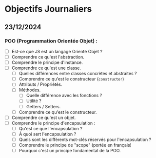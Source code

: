 # Objectifs Journaliers

## 23/12/2024

### POO (Programmation Orientée Objet) :

- [ ] Est-ce que JS est un langage Orienté Objet ?
- [ ] Comprendre ce qu'est l'abstraction.
- [ ] Comprendre le principe d'instance.
- [ ] Comprendre ce qu'est une classe.
  - [ ] Quelles différences entre classes concrètes et abstraites ?
  - [ ] Comprendre ce qu'est le constructeur (`constructor`)
  - [ ] Attributs / Propriétés.
  - [ ] Méthodes.
    - [ ] Quelle différence avec les fonctions ?
    - [ ] Utilité ?
    - [ ] Getters / Setters.
  - [ ] Comprendre ce qu'est le constructeur.
- [ ] Comprendre ce qu'est un objet.
- [ ] Comprendre le principe d'encapsulation :
  - [ ] Qu'est ce que l'encapsulation ?
  - [ ] À quoi sert l'encapsulation ?
  - [ ] Quels sont les différents mot-clés réservés pour l'encapsulation ?
  - [ ] Comprendre le principe de "scope" (portée en français)
  - [ ] Pourquoi c'est un principe fondamental de la POO.
